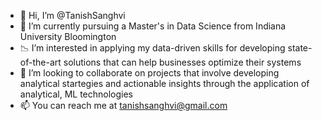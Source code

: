 - 👋 Hi, I’m @TanishSanghvi
- 🌱 I’m currently pursuing a Master's in Data Science from Indiana University Bloomington
- 📉 I’m interested in applying my data-driven skills for developing state-of-the-art solutions that can help businesses optimize their systems
- 🤝 I’m looking to collaborate on projects that involve developing analytical startegies and actionable insights through the application of analytical, ML technologies
- 📫 You can reach me at tanishsanghvi@gmail.com

<!---
TanishSanghvi/TanishSanghvi is a ✨ special ✨ repository because its `README.md` (this file) appears on your GitHub profile.
You can click the Preview link to take a look at your changes.
--->

